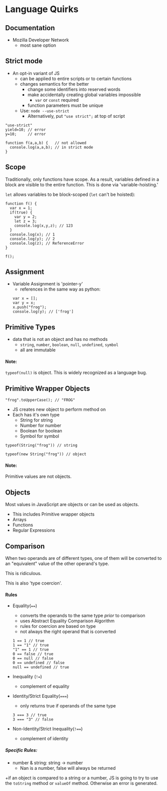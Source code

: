 # Language Quirks


## Documentation

+ Mozilla Developer Network
    - most sane option

## Strict mode
+ An opt-in variant of JS
    - can be applied to entire scripts or to certain functions
    - changes semantics for the better
        * change some identifiers into reserved words
        * make accidentally creating global variables impossible
            + `var` or `const` required
        * function parameters must be unique
    - Use: `node --use-strict`
        * Alternatively, put `"use strict";` at top of script

```
"use-strict"
yield=10; // error
y=10;     // error

function f(a,a,b) {   // not allowed
  console.log(a,a,b); // in strict mode
}
```

## Scope

Traditionally, only functions have scope.
As a result, variables defined in a block are visible to the entire function. This is done via 'variable-hoisting.'

`let` allows variables to be block-scoped (`let` can't be hoisted):
```
function f() {
  var x = 1;
  if(true) {
    var y = 2;
    let z = 3;
    console.log(x,y,z); // 123
  }
  console.log(x); // 1
  console.log(y); // 2
  console.log(z); // ReferenceError
}

f();
```


## Assignment
+ Variable Assignment is 'pointer-y'
    - references in the same way as python:
    ```
    var x = [];
    var y = x;
    x.push("frog");
    console.log(y); // ['frog']
    ```


## Primitive Types
+ data that is not an object and has no methods
    - `string`, `number`, `boolean`, `null`, `undefined`, `symbol`
    - all are immutable

#### Note:
`typeof(null)` is object.
This is widely recognized as a language bug.

## Primitive Wrapper Objects

`"frog".toUpperCase(); // "FROG"`

+ JS creates new object to perform method on
+ Each has it's own type
    - String for string
    - Number for number
    - Boolean for boolean
    - Symbol for symbol

`typeof(String("frog")) // string`

`typeof(new String("frog")) // object`

#### Note:
Primitive values are not objects.

## Objects
Most values in JavaScript are objects or can be used as objects.
+ This includes Primitive wrapper objects
+ Arrays
+ Functions
+ Regular Expressions


## Comparison

When two operands are of different types, one of them will be converted to an "equivalent" value of the other operand's type.

This is ridiculous.

This is also 'type coercion'.

#### Rules
+ Equality(`==`)
    - converts the operands to the same type *prior* to comparison
    - uses Abstract Equality Comparison Algorithm
    - rules for coercion are based on type
    - not always the right operand that is converted
    ```
    1 == 1 // true
    1 == "1" // true
    "1" == 1 // true
    0 == false // true
    0 == null // false
    0 == undefined // false
    null == undefined // true
    ```


+ Inequality (`!=`)
    - complement of equality


+ Identity/Strict Equality(`===`)
    - only returns true if operands of the same type
    ```
    3 === 3 // true
    3 === "3" // false
    ```


+ Non-Identity/Strict Inequality(`!==`)
    - complement of identity


##### Specific Rules:
+ number & string: string -> number
    - Nan is a number, false will always be returned


+if an object is compared to a string or a number, JS is going to try to use the `toString` method or `valueOf` method. Otherwise an error is generated.
